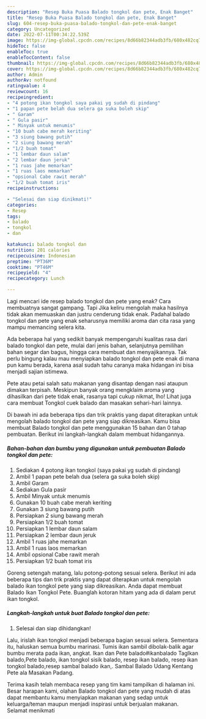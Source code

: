```yaml
---
description: "Resep Buka Puasa Balado tongkol dan pete, Enak Banget"
title: "Resep Buka Puasa Balado tongkol dan pete, Enak Banget"
slug: 604-resep-buka-puasa-balado-tongkol-dan-pete-enak-banget
category: Uncategorized
date: 2022-07-11T00:34:22.539Z
image: https://img-global.cpcdn.com/recipes/8d66b82344adb3fb/680x482cq70/balado-tongkol-dan-pete-foto-resep-utama.jpg
hideToc: false
enableToc: true
enableTocContent: false
thumbnail: https://img-global.cpcdn.com/recipes/8d66b82344adb3fb/680x482cq70/balado-tongkol-dan-pete-foto-resep-utama.jpg
cover: https://img-global.cpcdn.com/recipes/8d66b82344adb3fb/680x482cq70/balado-tongkol-dan-pete-foto-resep-utama.jpg
author: Admin
authorAv: notfound
ratingvalue: 4
reviewcount: 16
recipeingredient:
- "4 potong ikan tongkol saya pakai yg sudah di pindang"
- "1 papan pete belah dua selera ga suka boleh skip"
- " Garam"
- " Gula pasir"
- " Minyak untuk menumis"
- "10 buah cabe merah keriting"
- "3 siung bawang putih"
- "2 siung bawang merah"
- "1/2 buah tomat"
- "1 lembar daun salam"
- "2 lembar daun jeruk"
- "1 ruas jahe memarkan"
- "1 ruas laos memarkan"
- "opsional Cabe rawit merah"
- "1/2 buah tomat iris"
recipeinstructions:

- "Selesai dan siap dinikmati!"
categories:
- Resep
tags:
- balado
- tongkol
- dan

katakunci: balado tongkol dan 
nutrition: 201 calories
recipecuisine: Indonesian
preptime: "PT36M"
cooktime: "PT46M"
recipeyield: "4"
recipecategory: Lunch

---
```



Lagi mencari ide resep balado tongkol dan pete yang enak? Cara membuatnya sangat gampang. Tapi Jika keliru mengolah maka hasilnya tidak akan memuaskan dan justru cenderung tidak enak. Padahal balado tongkol dan pete yang enak seharusnya memiliki aroma dan cita rasa yang mampu memancing selera kita.


Ada beberapa hal yang sedikit banyak mempengaruhi kualitas rasa dari balado tongkol dan pete, mulai dari jenis bahan, selanjutnya pemilihan bahan segar dan bagus, hingga cara membuat dan menyajikannya. Tak perlu bingung kalau mau menyiapkan balado tongkol dan pete enak di mana pun kamu berada, karena asal sudah tahu caranya maka hidangan ini bisa menjadi sajian istimewa.

Pete atau petai salah satu makanan yang disantap dengan nasi ataupun dimakan terpisah. Meskipun banyak orang mengklaim aroma yang dihasilkan dari pete tidak enak, rasanya tapi cukup nikmat, lho! Lihat juga cara membuat Tongkol cuek balado dan masakan sehari-hari lainnya.


Di bawah ini ada beberapa tips dan trik praktis yang dapat diterapkan untuk mengolah balado tongkol dan pete yang siap dikreasikan. Kamu bisa membuat Balado tongkol dan pete menggunakan 15 bahan dan 0 tahap pembuatan. Berikut ini langkah-langkah dalam membuat hidangannya.

<!--inarticleads1-->

##### Bahan-bahan dan bumbu yang digunakan untuk pembuatan Balado tongkol dan pete:

1. Sediakan 4 potong ikan tongkol (saya pakai yg sudah di pindang)
1. Ambil 1 papan pete belah dua (selera ga suka boleh skip)
1. Ambil  Garam
1. Sediakan  Gula pasir
1. Ambil  Minyak untuk menumis
1. Gunakan 10 buah cabe merah keriting
1. Gunakan 3 siung bawang putih
1. Persiapkan 2 siung bawang merah
1. Persiapkan 1/2 buah tomat
1. Persiapkan 1 lembar daun salam
1. Persiapkan 2 lembar daun jeruk
1. Ambil 1 ruas jahe memarkan
1. Ambil 1 ruas laos memarkan
1. Ambil opsional Cabe rawit merah
1. Persiapkan 1/2 buah tomat iris


Goreng setengah matang, lalu potong-potong sesuai selera. Berikut ini ada beberapa tips dan trik praktis yang dapat diterapkan untuk mengolah balado ikan tongkol pete yang siap dikreasikan. Anda dapat membuat Balado Ikan Tongkol Pete. Buanglah kotoran hitam yang ada di dalam perut ikan tongkol. 

<!--inarticleads2-->

##### Langkah-langkah untuk buat Balado tongkol dan pete:


1. Selesai dan siap dihidangkan!

Lalu, irislah ikan tongkol menjadi beberapa bagian sesuai selera. Sementara itu, haluskan semua bumbu marinasi. Tumis ikan sambil dibolak-balik agar bumbu merata pada ikan, angkat. Ikan dan Pete balado#ikanbalado TagIkan balado,Pete balado, ikan tongkol sisik balado, resep ikan balado, resep ikan tongkol balado,resep sambal balado ikan,. Sambal Balado Udang Kentang Pete ala Masakan Padang. 

Terima kasih telah membaca resep yang tim kami tampilkan di halaman ini. Besar harapan kami, olahan Balado tongkol dan pete yang mudah di atas dapat membantu kamu menyiapkan makanan yang sedap untuk keluarga/teman maupun menjadi inspirasi untuk berjualan makanan. Selamat menikmati
